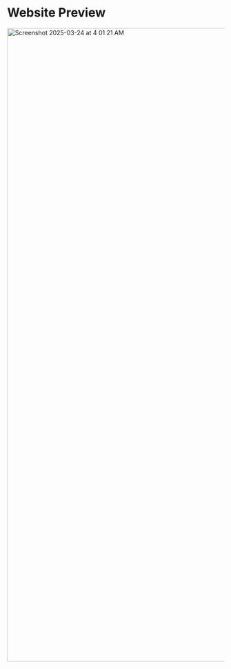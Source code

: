 # Website Preview
<img width="1468" alt="Screenshot 2025-03-24 at 4 01 21 AM" src="https://github.com/user-attachments/assets/08fba924-260a-4edd-8176-59944cfefa24" />
